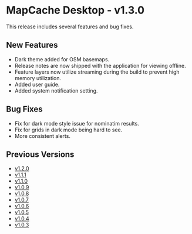 # MapCache Desktop - v1.3.0

This release includes several features and bug fixes.

## New Features
 * Dark theme added for OSM basemaps.
 * Release notes are now shipped with the application for viewing offline.
 * Feature layers now utilize streaming during the build to prevent high memory utilization. 
 * Added user guide.
 * Added system notification setting.
 
## Bug Fixes
 * Fix for dark mode style issue for nominatim results.
 * Fix for grids in dark mode being hard to see.
 * More consistent alerts.

## Previous Versions
 * [v1.2.0](https://github.com/ngageoint/mapcache-electron/blob/v1.2.0/changelog/v1.2.0.md)
 * [v1.1.1](https://github.com/ngageoint/mapcache-electron/blob/v1.1.1/changelog/v1.1.1.md)
 * [v1.1.0](https://github.com/ngageoint/mapcache-electron/blob/v1.1.0/changelog/v1.1.0.md)
 * [v1.0.9](https://github.com/ngageoint/mapcache-electron/blob/v1.0.9/changelog/v1.0.9.md)
 * [v1.0.8](https://github.com/ngageoint/mapcache-electron/blob/v1.0.8/changelog/v1.0.8.md)
 * [v1.0.7](https://github.com/ngageoint/mapcache-electron/blob/v1.0.7/changelog/v1.0.7.md)
 * [v1.0.6](https://github.com/ngageoint/mapcache-electron/blob/v1.0.6/changelog/v1.0.6.md)
 * [v1.0.5](https://github.com/ngageoint/mapcache-electron/blob/v1.0.5/changelog/v1.0.5.md)
 * [v1.0.4](https://github.com/ngageoint/mapcache-electron/blob/v1.0.5/changelog/v1.0.4.md)
 * [v1.0.3](https://github.com/ngageoint/mapcache-electron/blob/v1.0.5/changelog/v1.0.3.md)
